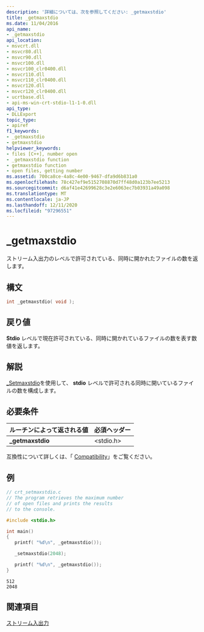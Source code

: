 ```yaml
---
description: '詳細については、次を参照してください: _getmaxstdio'
title: _getmaxstdio
ms.date: 11/04/2016
api_name:
- _getmaxstdio
api_location:
- msvcrt.dll
- msvcr80.dll
- msvcr90.dll
- msvcr100.dll
- msvcr100_clr0400.dll
- msvcr110.dll
- msvcr110_clr0400.dll
- msvcr120.dll
- msvcr120_clr0400.dll
- ucrtbase.dll
- api-ms-win-crt-stdio-l1-1-0.dll
api_type:
- DLLExport
topic_type:
- apiref
f1_keywords:
- _getmaxstdio
- getmaxstdio
helpviewer_keywords:
- files [C++], number open
- _getmaxstdio function
- getmaxstdio function
- open files, getting number
ms.assetid: 700ca8ce-4a8c-4e00-9467-dfa9d6b831a0
ms.openlocfilehash: 78c427ef9e5152708870d7ff48d0a123b7ee5213
ms.sourcegitcommit: d6af41e42699628c3e2e6063ec7b03931a49a098
ms.translationtype: MT
ms.contentlocale: ja-JP
ms.lasthandoff: 12/11/2020
ms.locfileid: "97296551"
---
```

# <a name="_getmaxstdio"></a>_getmaxstdio

ストリーム入出力のレベルで許可されている、同時に開かれたファイルの数を返します。

## <a name="syntax"></a>構文

```C
int _getmaxstdio( void );
```

## <a name="return-value"></a>戻り値

**Stdio** レベルで現在許可されている、同時に開かれているファイルの数を表す数値を返します。

## <a name="remarks"></a>解説

[_Setmaxstdio](setmaxstdio.md)を使用して、 **stdio** レベルで許可される同時に開いているファイルの数を構成します。

## <a name="requirements"></a>必要条件

|ルーチンによって返される値|必須ヘッダー|
|-------------|---------------------|
|**_getmaxstdio**|\<stdio.h>|

互換性について詳しくは、「 [Compatibility](../../c-runtime-library/compatibility.md)」をご覧ください。

## <a name="example"></a>例

```C
// crt_setmaxstdio.c
// The program retrieves the maximum number
// of open files and prints the results
// to the console.

#include <stdio.h>

int main()
{
   printf( "%d\n", _getmaxstdio());

   _setmaxstdio(2048);

   printf( "%d\n", _getmaxstdio());
}
```

```Output
512
2048
```

## <a name="see-also"></a>関連項目

[ストリーム入出力](../../c-runtime-library/stream-i-o.md)<br/>
